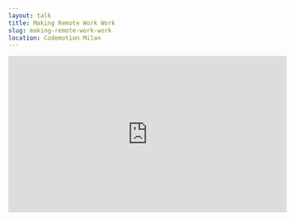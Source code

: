 ```yaml
---
layout: talk
title: Making Remote Work Work
slug: making-remote-work-work
location: Codemotion Milan
---
```


<iframe width="560" height="315" src="https://www.youtube.com/embed/2m3FFlOk-nk" frameborder="0" allow="accelerometer; autoplay; encrypted-media; gyroscope; picture-in-picture" allowfullscreen></iframe>